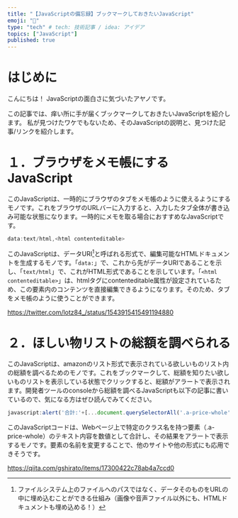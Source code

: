 ```yaml
---
title: "【JavaScriptの備忘録】ブックマークしておきたいJavaScript"
emoji: "📓"
type: "tech" # tech: 技術記事 / idea: アイデア
topics: ["JavaScript"]
published: true
---
```

# はじめに
こんにちは！
JavaScriptの面白さに気づいたアヤノです。

この記事では、痒い所に手が届くブックマークしておきたいJavaScriptを紹介します。
私が見つけたワケでもないため、そのJavaScriptの説明と、見つけた記事/リンクを紹介します。

# １．ブラウザをメモ帳にするJavaScript
このJavaScriptは、一時的にブラウザのタブをメモ帳のように使えるようにするモノです。これをブラウザのURLバーに入力すると、入力したタブ全体が書き込み可能な状態になります。一時的にメモを取る場合におすすめなJavaScriptです。

```js
data:text/html,<html contenteditable>
```
このJavaScriptは、データURI[^1]と呼ばれる形式で、編集可能なHTMLドキュメントを生成するモノです。「```data:```」で、これから先がデータURIであることを示し、「```text/html```」で、これがHTML形式であることを示しています。「```<html contenteditable>```」は、htmlタグにcontenteditable属性が設定されているため、この要素内のコンテンツを直接編集できるようになります。そのため、タブをメモ帳のように使うことができます。

https://twitter.com/lotz84_/status/1543915415491194880

# ２．ほしい物リストの総額を調べられる
このJavaScriptは、amazonのリスト形式で表示されている欲しいものリスト内の総額を調べるためのモノです。これをブックマークして、総額を知りたい欲しいものリストを表示している状態でクリックすると、総額がアラートで表示されます。開発者ツールのconsoleから総額を調べるJavaScriptも以下の記事に書いているので、気になる方はぜひ読んでみてください。

```js
javascript:alert('合計:'+[...document.querySelectorAll('.a-price-whole')].map(price=>+price.textContent.replace(/,/g,'')).reduce((a,b)=>a+b).toString().replace(/(?<=\d)(?=(?:\d{3})+$)/g,',')+'円')
```

このJavaScriptコードは、Webページ上で特定のクラス名を持つ要素（.a-price-whole）のテキスト内容を数値として合計し、その結果をアラートで表示するモノです。要素の名前を変更することで、他のサイトや他の形式にも応用できそうです。

https://qiita.com/gshirato/items/17300422c78ab4a7ccd0



[^1]: ファイルシステム上のファイルへのパスではなく、データそのものをURLの中に埋め込むことができる仕組み（画像や音声ファイル以外にも、HTMLドキュメントも埋め込める！）